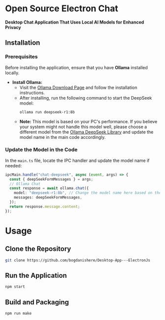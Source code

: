 # Open Source Electron Chat

**Desktop Chat Application That Uses Local AI Models for Enhanced Privacy**

## Installation

### Prerequisites

Before installing the application, ensure that you have **Ollama** installed locally.

- **Install Ollama:**
  - Visit the [Ollama Download Page](https://ollama.com/download) and follow the installation instructions.
  - After installing, run the following command to start the DeepSeek model:
    ```bash
    ollama run deepseek-r1:8b
    ```
  - **Note:** This model is based on your PC's performance. If you believe your system might not handle this model well, please choose a different model from the [Ollama DeepSeek Library](https://ollama.com/library/deepseek-r1) and update the model name in the main code accordingly.

### Update the Model in the Code

In the `main.ts` file, locate the IPC handler and update the model name if needed:

```typescript
ipcMain.handle("chat-deepseek", async (event, args) => {
  const { deepSeekFormMessages } = args;
  // Ollama Chat
  const response = await ollama.chat({
    model: "deepseek-r1:8b", // Change the model name here based on the one you installed
    messages: deepSeekFormMessages,
  });
  return response.message.content;
});
```

# Usage

## Clone the Repository

```bash
git clone https://github.com/bogdanishere/Desktop-App---ElectronJs
```

## Run the Application
```bash
npm start
```

## Build and Packaging
```bash
npm run make 
```





